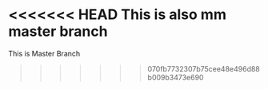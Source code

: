 <<<<<<< HEAD
This is also mm master branch
=======
This is Master Branch
>>>>>>> 070fb7732307b75cee48e496d88b009b3473e690
